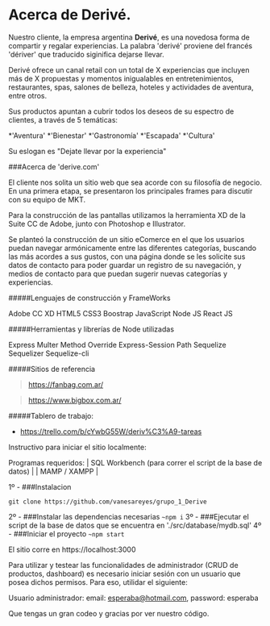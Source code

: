 # Acerca de Derivé.

Nuestro cliente, la empresa argentina **Derivé**, es una novedosa forma de compartir y regalar experiencias. 
La palabra 'derivé' proviene del francés 'dériver' que traducido siginifica dejarse llevar.

Derivé ofrece un canal retail con un total de X experiencias que incluyen más de X propuestas y momentos inigualables en entretenimientos, restaurantes, spas, salones de belleza, hoteles y actividades de aventura, entre otros.

Sus productos apuntan a cubrir todos los deseos de su espectro de clientes, a través de 5 temáticas:

*'Aventura'
*'Bienestar'
*'Gastronomía'
*'Escapada'
*'Cultura'

Su eslogan es "Dejate llevar por la experiencia"

###Acerca de 'derive.com'

El cliente nos solita un sitio web que sea acorde con su filosofía de negocio. En una primera etapa, se presentaron los principales frames para discutir con su equipo de MKT.

Para la construcción de las pantallas utilizamos la herramienta XD de la Suite CC de Adobe, junto con Photoshop e Illustrator.

Se planteó la construcción de un sitio eComerce en el que los usuarios puedan navegar armónicamente entre las diferentes categorías, buscando las más acordes a sus gustos, con una página donde se les solicite sus datos de contacto para poder guardar un registro de su navegación, y medios de contacto para que puedan sugerir nuevas categorías y experiencias.

#####Lenguajes de construcción y FrameWorks

Adobe CC XD
HTML5
CSS3
Boostrap
JavaScript
Node JS
React JS

#####Herramientas y librerías de Node utilizadas

Express
Multer
Method Override
Express-Session
Path
Sequelize
Sequelizer
Sequelize-cli

#####Sitios de referencia

> https://fanbag.com.ar/

> https://www.bigbox.com.ar/

#####Tablero de trabajo: 
- https://trello.com/b/cYwbG55W/deriv%C3%A9-tareas

Instructivo para iniciar el sitio localmente:

Programas requeridos:
| SQL Workbench (para correr el script de la base de datos) |
| MAMP / XAMPP                                              |


1º - ###Instalacion

```git clone https://github.com/vanesareyes/grupo_1_Derive```

2º - ###Instalar las dependencias necesarias
        ```~npm i```
3º - ###Ejecutar el script de la base de datos que se encuentra en './src/database/mydb.sql'
4º - ###Iniciar el proyecto
        ```~npm start```

El sitio corre en https://localhost:3000

Para utilizar y testear las funcionalidades de administrador (CRUD de productos, dashboard) es necesario iniciar sesión con un usuario que posea dichos permisos. Para eso, utilidar el siguiente:

Usuario administrador: email: esperaba@hotmail.com, password: esperaba

Que tengas un gran codeo y gracias por ver nuestro código.


